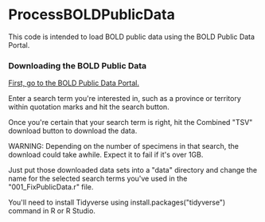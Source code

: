 # ProcessBOLDPublicData

This code is intended to load BOLD public data using the BOLD Public Data Portal.

### Downloading the BOLD Public Data
[First, go to the BOLD Public Data Portal.](https://www.boldsystems.org/index.php/Public_BINSearch?searchtype=records)

Enter a search term you're interested in, such as a province or territory within quotation marks and hit the search button.

Once you're certain that your search term is right, hit the Combined "TSV" download button to download the data.

WARNING: Depending on the number of specimens in that search, the download could take awhile. Expect it to fail if it's over 1GB.

Just put those downloaded data sets into a "data" directory and change the name for the selected search terms you've used in the "001_FixPublicData.r" file.

You'll need to install Tidyverse using install.packages("tidyverse") command in R or R Studio.
